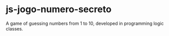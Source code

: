 # js-jogo-numero-secreto
A game of guessing numbers from 1 to 10, developed in programming logic classes.
